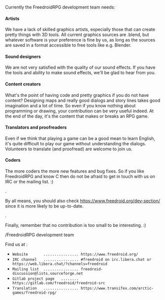 Currently the FreedroidRPG development team needs:

#### Artists
We have a lack of skilled graphics artists, especially those that can create pretty things with 3D tools.
All current graphics sources are .blend, but whatever software is your preference is fine by us, as long as the sources are saved in a format accessible to free tools like e.g. Blender.

#### Sound designers
We are not very satisfied with the quality of our sound effects.
If you have the tools and ability to make sound effects, we'll be glad to hear from you.

#### Content creators
What's the point of having code and pretty graphics if you do not have content?
Designing maps and really good dialogs and story lines takes good imagination and a lot of time.
So even if you know nothing about programming or drawing, your contribution can be very useful indeed.
At the end of the day, it's the content that makes or breaks an RPG game.

#### Translators and proofreaders
Even if we think that playing a game can be a good mean to learn English, it's quite difficult to play our game without understanding the dialogs.
Volunteers to translate (and proofread) are welcome to join us.

#### Coders
The more coders the more new features and bug fixes. So if you like FreedroidRPG and know C then do not be afraid to get in touch with us on IRC or the mailing list. :)

.

By all means, you should also check https://www.freedroid.org/dev-section/
since it is more likely to be up-to-date.

.

Finally, remember that no contribution is too small to be interesting. :)

/FreedroidRPG development team

Find us at :

* `Website       ................ https://www.freedroid.org/`
* `IRC channel   ................ #freedroid on irc.libera.chat or https://web.libera.chat/?channels=freedroid`
* `Mailing list  ................ freedroid-discussion@lists.sourceforge.net`
* `Gitlab project page   ........ https://gitlab.com/freedroid/freedroid-src`
* `Translation   ................ https://www.transifex.com/arctic-games/freedroid-rpg/`
